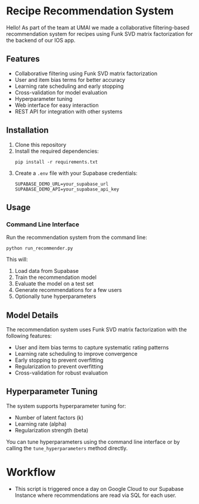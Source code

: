 # Recipe Recommendation System

Hello! As part of the team at UMAI we made a collaborative filtering-based recommendation system for recipes using Funk SVD matrix factorization for the backend of our IOS app.

## Features

- Collaborative filtering using Funk SVD matrix factorization
- User and item bias terms for better accuracy
- Learning rate scheduling and early stopping
- Cross-validation for model evaluation
- Hyperparameter tuning
- Web interface for easy interaction
- REST API for integration with other systems

## Installation

1. Clone this repository
2. Install the required dependencies:
   ```
   pip install -r requirements.txt
   ```
3. Create a `.env` file with your Supabase credentials:
   ```
   SUPABASE_DEMO_URL=your_supabase_url
   SUPABASE_DEMO_API=your_supabase_api_key
   ```

## Usage

### Command Line Interface

Run the recommendation system from the command line:

```
python run_recommender.py
```

This will:
1. Load data from Supabase
2. Train the recommendation model
3. Evaluate the model on a test set
4. Generate recommendations for a few users
5. Optionally tune hyperparameters


## Model Details

The recommendation system uses Funk SVD matrix factorization with the following features:

- User and item bias terms to capture systematic rating patterns
- Learning rate scheduling to improve convergence
- Early stopping to prevent overfitting
- Regularization to prevent overfitting
- Cross-validation for robust evaluation

## Hyperparameter Tuning

The system supports hyperparameter tuning for:

- Number of latent factors (k)
- Learning rate (alpha)
- Regularization strength (beta)

You can tune hyperparameters using the command line interface or by calling the `tune_hyperparameters` method directly.

# Workflow 

- This script is triggered once a day on Google Cloud to our Supabase Instance where recommendations are read via SQL for each user.
